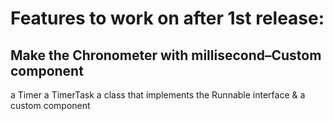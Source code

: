 # Features to work on after 1st release:

## Make the Chronometer with millisecond–Custom component
a Timer
a TimerTask
a class that implements the Runnable interface
& a custom component